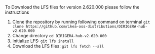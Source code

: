 To Download the LFS files for version 2.620.000 please follow the instructions

1. Clone the repository by running following command on terminal `git clone https://github.com/ikea-oss-distributions/DIRIGERA-hub-v2.620.000`
2. Change directory `cd DIRIGERA-hub-v2.620.000`
3. Initialize LFS: `git lfs install`
4. Download the LFS files: `git lfs fetch --all`
